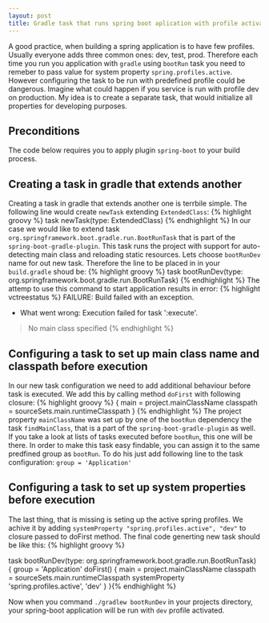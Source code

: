```yaml
---
layout: post
title: Gradle task that runs spring boot aplication with profile activated
---
```

A good practice, when building a spring application is to have few profiles. Usually everyone adds three common ones: dev, test, prod. Therefore each time you run you application with `gradle` using `bootRun` task  you need to remeber to pass value for system property `spring.profiles.active`. However configuring the task to be run with predefined profile could be dangerous. Imagine what could happen if you service is run with profile dev on production. My idea is to create a separate task, that would initialize all properties for developing purposes.

## Preconditions
The code below requires you to apply plugin `spring-boot` to your build process.  

## Creating a task in gradle that extends another
Creating a task in gradle that extends another one is terrbile simple. The following line would create `newTask` extending `ExtendedClass`:
{% highlight groovy %}
  task newTask(type: ExtendedClass)
{% endhighlight %}
In our case we would like to extend task `org.springframework.boot.gradle.run.BootRunTask` that is part of the `spring-boot-gradle-plugin`. This task runs the project with support for auto-detecting main class and reloading static resources. Lets choose `bootRunDev` name for out new task. Therefore the line to be placed in in your `build.gradle` shoud be:
{% highlight groovy %}
  task bootRunDev(type: org.springframework.boot.gradle.run.BootRunTask)
{% endhighlight %}
The attemp to use this command to start application results in error:
{% highlight vctreestatus %}
FAILURE: Build failed with an exception.

* What went wrong:
Execution failed for task ':execute'.
> No main class specified
{% endhighlight %}

## Configuring a task to set up main class name and classpath before execution
In our new task configuration we need to add additional behaviour before task is executed. We add this by calling method `doFirst` with following closure:
{% highlight groovy %}
{
		main = project.mainClassName
		classpath = sourceSets.main.runtimeClasspath
}
{% endhighlight %}
The project property `mainClassName` was set up by one of the `bootRun` dependency the task `findMainClass`, that is a part of the `spring-boot-gradle-plugin` as well. If you take a look at lists of tasks executed before `bootRun`, this one will be there. 
In order to make this task easy findable, you can assign it to the same predfined group as `bootRun`. To do his just add following line to the task configuration:
`group = 'Application'`

## Configuring a task to set up system properties before execution
The last thing, that is missing is seting up the active spring profiles. We achive it by adding `systemProperty "spring.profiles.active", "dev"` to closure passed to doFirst method. The final code generting new task should be like this:
{% highlight groovy %}

task bootRunDev(type: org.springframework.boot.gradle.run.BootRunTask) {
	group = 'Application'
	doFirst() {
		main = project.mainClassName
		classpath = sourceSets.main.runtimeClasspath
		systemProperty 'spring.profiles.active', 'dev'
	}
}{% endhighlight %}

Now when you command `./gradlew bootRunDev` in your projects directory, your spring-boot application will be run with `dev` profile activated.

